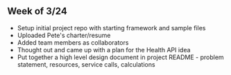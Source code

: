 ## Week of 3/24

- Setup initial project repo with starting framework and sample files
- Uploaded Pete's charter/resume
- Added team members as collaborators
- Thought out and came up with a plan for the Health API idea
- Put together a high level design document in project README - problem statement, resources, service calls, calculations
